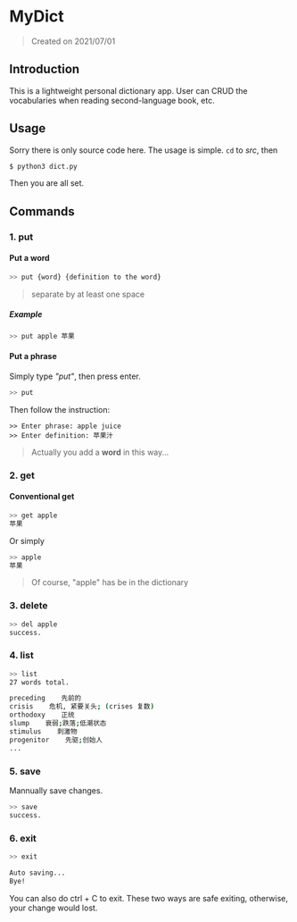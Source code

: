 # MyDict

> Created on 2021/07/01

## Introduction

This is a lightweight personal dictionary app. User can CRUD the vocabularies when reading second-language book, etc. 

## Usage

Sorry there is only source code here. The usage is simple. `cd` to *src*, then

```bash
$ python3 dict.py
```

Then you are all set.

## Commands

### 1. put

#### Put a word

```bash
>> put {word} {definition to the word}
```

> separate by at least one space

##### Example

```bash
>> put apple 苹果
```

#### Put a phrase

Simply type *"put"*, then press enter.

```bash
>> put
```

Then follow the instruction:

```
>> Enter phrase: apple juice
>> Enter definition: 苹果汁
```

> Actually  you add a **word** in this way...

### 2. get

#### Conventional get

```bash
>> get apple
苹果
```

Or simply

```bash
>> apple
苹果
```

> Of course, "apple" has be in the dictionary

### 3. delete

```bash
>> del apple
success.
```

### 4. list

```bash
>> list
27 words total.

preceding    先前的
crisis    危机, 紧要关头; (crises 复数)
orthodoxy    正统
slump    衰弱;跌落;低潮状态
stimulus    刺激物
progenitor    先驱;创始人
...
```

### 5. save

Mannually save changes.

```bash
>> save
success.
```

### 6. exit

```bash
>> exit

Auto saving...
Bye!
```

You can also do ctrl + C to exit. These two ways are safe exiting, otherwise, your change would lost.